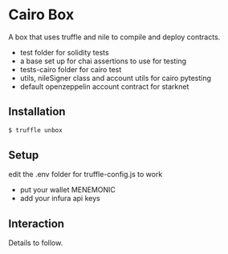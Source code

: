 # Cairo Box

A box that uses truffle and nile to compile and deploy contracts.

-   test folder for solidity tests
-   a base set up for chai assertions to use for testing
-   tests-cairo folder for cairo test
-   utils, nileSigner class and account utils for cairo pytesting
-   default openzeppelin account contract for starknet

## Installation

```bash
$ truffle unbox
```

## Setup

edit the .env folder for truffle-config.js to work

-   put your wallet MENEMONIC
-   add your infura api keys

## Interaction

Details to follow.
